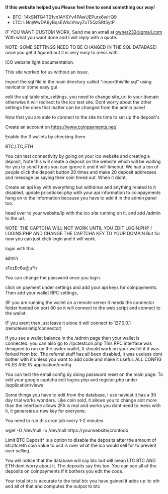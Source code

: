 **If this website helped you Please feel free to send something our way!**

 - BTC: 14kSNTG4T21vn1AY6Yv4PAwUEPurx6wHQ9
 - LTC: LNnjWwDA6yBqsEWkcVtwyZxT5QzSRt5ytP
 
 IF YOU WANT CUSTOM WORK, Send me an email at owner232@gmail.com With what you want done and I will reply with a quote.
 
 NOTE: SOME SETTINGS NEED TO BE CHANGED IN THE SQL DATABASE! once you get it figured out it is very easy to mess with.
 
ICO website light documentation.

This site worked for us without an issue.

Import the sql file in the main directory called "importthisfile.sql"
using navicat or some easy gui

edit the sql table site_settings. you need to change site_url to your domain otherwise it will redirect to the ico test site.
Dont worry about the other settings the ones that matter can be changed from the admin panel

Now that you are able to connect to the site its time to set up the deposit's

Create an account on https://www.coinpayments.net/

Enable the 3 wallets by checking them.

BTC,LTC,ETH

You can test connectivity by going on your ico website and creating a deposit, Note this will create a deposit on the website which will be waiting for you to send funds you can ignore it and it will timeout. We had a ton of people click the deposit button 20 times and make 20 deposit addresses and message us saying their coin timed out. When it didnt.

Create an api key with everything but withdraw and anything related to it disabled.
update priceticker.php with your api information to coinpayments
hang on to the information because you have to add it in the admin panel too.


head over to your website/ip  with the ico site running on it, and add /admin to the url.

NOTE: THE CAPTCHA WILL NOT WORK UNTIL YOU EDIT LOGIN.PHP / LOGINS.PHP AND CHANGE THE CAPTCHA KEY TO YOUR DOMAIN
But for now you can just click login and it will work.

login with this

admin

sTezEc6u@u*h

You can change the password once you login.

click on payment under settings and add your api keys for coinpayments.
Then add your wallet RPC settings,

(IF you are running the wallet on a remote server It needs the connector folder hosted on port 80 so it will connect to the web script and connect to the wallet. 

IF you arent then just leave it alone it will connect to 127.0.0.1
(remotewalletip/connector)

If you see a wallet balance in the /admin page then your wallet is connected. you can also go to /rpctestcon.php
This RPC interface was designed to run on the usdex wallet, It should work on your wallet if it was forked from btc.
The referral stuff has all been disabled, it was useless dont bother with it unless you want to add code and make it useful.
ALL CONFIG FILES ARE IN application/config

You can test the email config by doing password reset on the main page.
To edit your google captcha edit logins.php and register.php
under
/application/views

Some things you have to edit from the database, I use navicat it has a 30 day trial works wonders.
Like coin sold, it allows you to change alot more than the interface allows
2FA is real and works you dont need to mess with it, it generates a new key for everyone.

You need to run this cron job every 1-2 minutes

wget -O /dev/null -o /dev/null https://yourwebsite/crontodo
  
Limit BTC Deposit* is a option to disable the deposits after the amount of btc/ltc/eth coin value to usd is over what the ico would sell for to prevent over selling.

You will notice that the database will say btc but will mean LTC BTC AND ETH dont worry about it. The deposits say this too. You can see all of the deposits on coinpayments if it bothers you edit the code.

Your total btc is accurate to the total btc you have gained it adds up ltc eth and all of that and computes the output to btc
